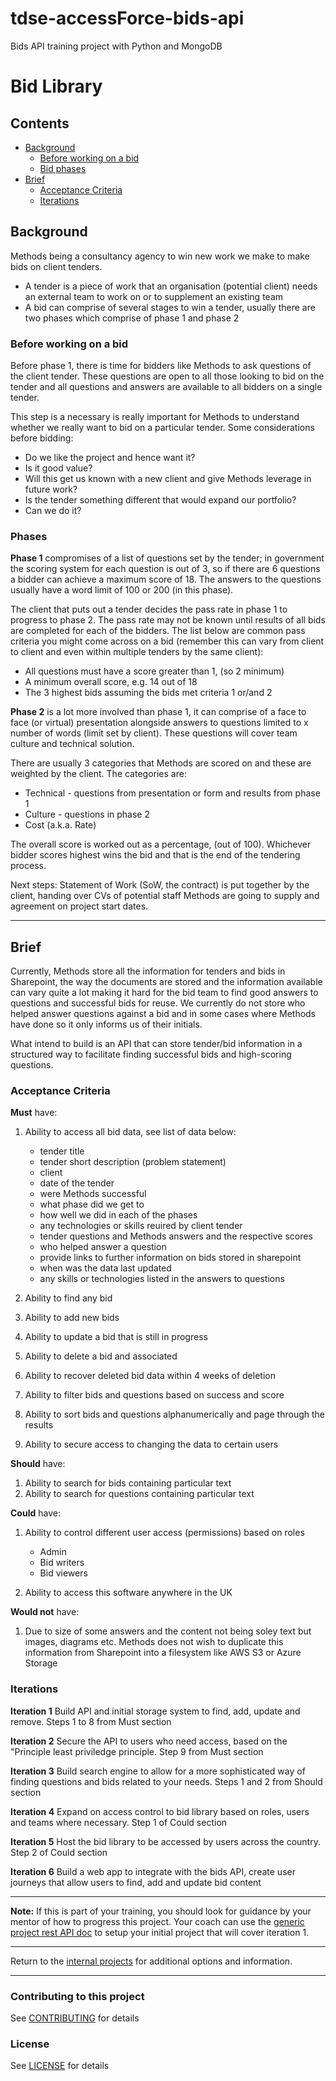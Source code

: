 # tdse-accessForce-bids-api
Bids API training project with Python and MongoDB

# Bid Library

## Contents

- [Background](#background)
  - [Before working on a bid](#before-working-on-a-bid)
  - [Bid phases](#phases)
- [Brief](#brief)
  - [Acceptance Criteria](#acceptance-criteria)
  - [Iterations](#iterations)

## Background

Methods being a consultancy agency to win new work we make to make bids on client tenders.

- A tender is a piece of work that an organisation (potential client) needs an external team to work on or to supplement an existing team
- A bid can comprise of several stages to win a tender, usually there are two phases which comprise of phase 1 and phase 2

### Before working on a bid

Before phase 1, there is time for bidders like Methods to ask questions of the client tender. These questions are open to all those looking to bid on the tender and all questions and answers are available to all bidders on a single tender.

This step is a necessary is really important for Methods to understand whether we really want to bid on a particular tender. Some considerations before bidding:

- Do we like the project and hence want it?
- Is it good value?
- Will this get us known with a new client and give Methods leverage in future work?
- Is the tender something different that would expand our portfolio?
- Can we do it?

### Phases

**Phase 1** compromises of a list of questions set by the tender; in government the scoring system for each question is out of 3, so if there are 6 questions a bidder can achieve a maximum score of 18. The answers to the questions usually have a word limit of 100 or 200 (in this phase).

The client that puts out a tender decides the pass rate in phase 1 to progress to phase 2. The pass rate may not be known until results of all bids are completed for each of the bidders. The list below are common pass criteria you might come across on a bid (remember this can vary from client to client and even within multiple tenders by the same client):

- All questions must have a score greater than 1, (so 2 minimum)
- A minimum overall score, e.g. 14 out of 18
- The 3 highest bids assuming the bids met criteria 1 or/and 2

**Phase 2** is a lot more involved than phase 1, it can comprise of a face to face (or virtual) presentation alongside answers to questions limited to x number of words (limit set by client). These questions will cover team culture and technical solution.

There are usually 3 categories that Methods are scored on and these are weighted by the client. The categories are:

- Technical - questions from presentation or form and results from phase 1
- Culture - questions in phase 2
- Cost (a.k.a. Rate)

The overall score is worked out as a percentage, (out of 100). Whichever bidder scores highest wins the bid and that is the end of the tendering process.

Next steps: Statement of Work (SoW, the contract) is put together by the client, handing over CVs of potential staff Methods are going to supply and agreement on project start dates.

--------------

## Brief

Currently, Methods store all the information for tenders and bids in Sharepoint, the way the documents are stored and the information available can vary quite a lot making it hard for the bid team to find good answers to questions and successful bids for reuse. We currently do not store who helped answer questions against a bid and in some cases where Methods have done so it only informs us of their initials.

What intend to build is an API that can store tender/bid information in a structured way to facilitate finding successful bids and high-scoring questions.

### Acceptance Criteria

**Must** have:

1. Ability to access all bid data, see list of data below:

    - tender title
    - tender short description (problem statement)
    - client
    - date of the tender
    - were Methods successful
    - what phase did we get to
    - how well we did in each of the phases
    - any technologies or skills reuired by client tender
    - tender questions and Methods answers and the respective scores
    - who helped answer a question
    - provide links to further information on bids stored in sharepoint
    - when was the data last updated
    - any skills or technologies listed in the answers to questions

1. Ability to find any bid
1. Ability to add new bids
1. Ability to update a bid that is still in progress
1. Ability to delete a bid and associated
1. Ability to recover deleted bid data within 4 weeks of deletion
1. Ability to filter bids and questions based on success and score
1. Ability to sort bids and questions alphanumerically and page through the results
1. Ability to secure access to changing the data to certain users

**Should** have:

1. Ability to search for bids containing particular text
1. Ability to search for questions containing particular text

**Could** have:

1. Ability to control different user access (permissions) based on roles

    - Admin
    - Bid writers
    - Bid viewers

1. Ability to access this software anywhere in the UK

**Would not** have:

1. Due to size of some answers and the content not being soley text but images, diagrams etc. Methods does not wish to duplicate this information from Sharepoint into a filesystem like AWS S3 or Azure Storage

### Iterations

**Iteration 1** Build API and initial storage system to find, add, update and remove. Steps 1 to 8 from Must section

**Iteration 2** Secure the API to users who need access, based on the "Principle least priviledge principle. Step 9 from Must section

**Iteration 3** Build search engine to allow for a more sophisticated way of finding questions and bids related to your needs. Steps 1 and 2 from Should section

**Iteration 4** Expand on access control to bid library based on roles, users and teams where necessary. Step 1 of Could section

**Iteration 5** Host the bid library to be accessed by users across the country. Step 2 of Could section

**Iteration 6** Build a web app to integrate with the bids API, create user journeys that allow users to find, add and update bid content

--------------

**Note:** If this is part of your training, you should look for guidance by your mentor of how to progress this project. Your coach can use the [generic project rest API doc](/training/generic-projects/rest-api/README.md) to setup your initial project that will cover iteration 1.

--------------

Return to the [internal projects](https://github.com/methods/tdse-projects/blob/main/internal/README.md) for additional options and information.

--------------

### Contributing to this project

See [CONTRIBUTING](https://github.com/methods/tdse-accessForce-bids-api/blob/main/CONTRIBUTING.md) for details

### License

See [LICENSE](https://github.com/methods/tdse-accessForce-bids-api/blob/main/LICENSE.md) for details

